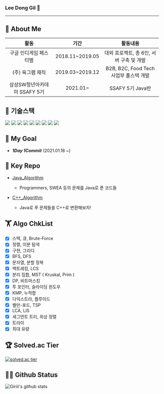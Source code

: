 ### Lee Dong Gil 👋
-------------------------------------------------
## 🌱 About Me

|**활동**|**기간**|**활동내용**|
|:---:|:---:|:---:|
|구글 인디게임 페스티벌|2018.11~2019.05|대외 프로젝트, 총 6인, 서버 구축 및 개발|
|(주) 육그램 재직|2019.03~2019.12|B2B, B2C, Food Tech 사업부 풀스택 개발|
|삼성SW청년아카데미 SSAFY 5기|2021.01~|SSAFY 5기 Java반|

## 👯 기술스택

<img src="https://img.shields.io/badge/Java-007396?style=flat-square&logo=Java&logoColor=white&link=https://github.com/donggillee-dev"> <img src="https://img.shields.io/badge/JavaScript-F7DF1E?style=flat-square&logo=JavaScript&logoColor=white&link=https://github.com/donggillee-dev"> <img src="https://img.shields.io/badge/Spring-6DB33F?style=flat-square&logo=Spring&logoColor=white&link=https://github.com/donggillee-dev"> <img src="https://img.shields.io/badge/JSON-000000?style=flat-square&logo=JSON&logoColor=white&link=https://github.com/donggillee-dev"> <img src="https://img.shields.io/badge/CSS3-1572B6?style=flat-square&logo=CSS3&logoColor=white&link=https://github.com/donggillee-dev"> <img src="https://img.shields.io/badge/MySQL-4479A1?style=flat-square&logo=MySQL&logoColor=white&link=https://github.com/donggillee-dev"> <img src="https://img.shields.io/badge/Linux-FCC624?style=flat-square&logo=Linux&logoColor=white&link=https://github.com/donggillee-dev"> <img src="https://img.shields.io/badge/PHP-777BB4?style=flat-square&logo=PHP&logoColor=white&link=https://github.com/donggillee-dev"> <img src="https://img.shields.io/badge/MongoDB-47A248?style=flat-square&logo=MongoDB&logoColor=white&link=https://github.com/donggillee-dev">

## 🎯 My Goal

- ***1Day 1Commit*** (2021.01.18 ~)

## 🔑 Key Repo

- [Java_Algorithm](https://github.com/donggillee-dev/Java_Algorithm)
  - Programmers, SWEA 등의 문제를 Java로 푼 코드들
  
- [C++_Algorithm](https://github.com/donggillee-dev/Cpp_Algorithm)
  - Java로 푸 문제들을 C++로 변환해보자!

## 🏋️ Algo ChkList

- [x] 스택, 큐, Brute-Force
- [x] 정렬, 이분 탐색
- [x] 구현, 그리디
- [x] BFS, DFS
- [x] 문자열, 분할 정복
- [x] 백트레킹, LCS
- [x] 분리 집합, MST ( Kruskal, Prim )
- [x] DP, 비트마스킹
- [x] 투 포인터, 슬라이딩 윈도우
- [x] KMP, 누적합
- [x] 다익스트라, 플루이드
- [x] 벨만-포드, TSP
- [x] LCA, LIS
- [x] 세그먼트 트리, 위상 정렬
- [x] 트라이
- [x] 최대 유량

## 🏆 Solved.ac Tier

[![solved.ac tier](http://mazassumnida.wtf/api/v2/generate_badge?boj=qye5856)](https://solved.ac/qye5856)

## 🧑‍💻 Github Status

![Giriii's github stats](https://github-readme-stats.vercel.app/api?username=donggillee-dev&show_icons=true)

<!--
**donggillee-dev/donggillee-dev** is a ✨ _special_ ✨ repository because its `README.md` (this file) appears on your GitHub profile.

Here are some ideas to get you started:

- 🔭 I’m currently working on ...
- 🌱 I’m currently learning ...
- 👯 I’m looking to collaborate on ...
- 🤔 I’m looking for help with ...
- 💬 Ask me about ...
- 📫 How to reach me: ...
- 😄 Pronouns: ...
- ⚡ Fun fact: ...
-->
